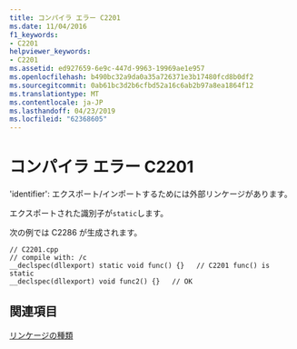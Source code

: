 ```yaml
---
title: コンパイラ エラー C2201
ms.date: 11/04/2016
f1_keywords:
- C2201
helpviewer_keywords:
- C2201
ms.assetid: ed927659-6e9c-447d-9963-19969ae1e957
ms.openlocfilehash: b490bc32a9da0a35a726371e3b17480fcd8b0df2
ms.sourcegitcommit: 0ab61bc3d2b6cfbd52a16c6ab2b97a8ea1864f12
ms.translationtype: MT
ms.contentlocale: ja-JP
ms.lasthandoff: 04/23/2019
ms.locfileid: "62368605"
---
```

# <a name="compiler-error-c2201"></a>コンパイラ エラー C2201

'identifier': エクスポート/インポートするためには外部リンケージがあります。

エクスポートされた識別子が`static`します。

次の例では C2286 が生成されます。

```
// C2201.cpp
// compile with: /c
__declspec(dllexport) static void func() {}   // C2201 func() is static
__declspec(dllexport) void func2() {}   // OK
```

## <a name="see-also"></a>関連項目

[リンケージの種類](../../cpp/types-of-linkage.md)